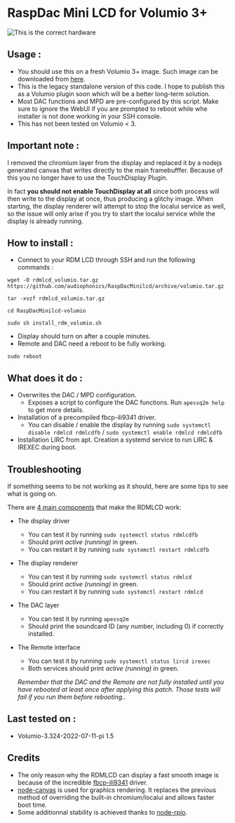 # RaspDac Mini LCD for Volumio 3+

![This is the correct hardware](https://www.audiophonics.fr/img/cms/Images/Produits/15K/15148/rdinpage_2mlcd4.jpg)


## Usage : 
- You should use this on a fresh Volumio 3+ image. Such image can be downloaded from [here](https://volumio.com/en/get-started/).
- This is the legacy standalone version of this code. I hope to publish this as a Volumio plugin soon which will be a better long-term solution.
- Most DAC functions and MPD are pre-configured by this script. Make sure to ignore the WebUI if you are prompted to reboot while whe installer is not done working in your SSH console.
- This has not been tested on Volumio < 3.

## Important note :

I removed the chromium layer from the display and replaced it by a nodejs generated canvas that writes directly to the main framebufffer. 
Because of this you no longer have to use the TouchDisplay Plugin.

In fact **you should not enable TouchDisplay at all** since both process will then write to the display at once, thus producing a glitchy image.
When starting, the display renderer will attempt to stop the localui service as well, so the issue will only arise if you try to start the localui service while the display is already running.  


## How to install : 
- Connect to your RDM LCD through SSH and run the following commands : 
```
wget -O rdmlcd_volumio.tar.gz https://github.com/audiophonics/RaspDacMinilcd/archive/volumio.tar.gz

tar -xvzf rdmlcd_volumio.tar.gz

cd RaspDacMinilcd-volumio

sudo sh install_rdm_volumio.sh

```
- Display should turn on after a couple minutes.
- Remote and DAC need a reboot to be fully working.
```
sudo reboot
```

## What does it do : 
- Overwrites the DAC / MPD configuration.
    - Exposes a script to configure the DAC functions. Run ```apessq2m help``` to get more details.
- Installation of a precompiled fbcp-ili9341 driver.
    - You can disable / enable the display by running ```sudo systemctl disable rdmlcd rdmlcdfb```  / ```sudo systemctl enable rdmlcd rdmlcdfb```
- Installation LIRC from apt. Creation a systemd service to run LIRC & IREXEC during boot.

## Troubleshooting

If something seems to be not working as it should, here are some tips to see what is going on. 

There are [4 main components](https://github.com/audiophonics/RaspDacMinilcd/tree/patch_compiler#anatomy-of-a-fully-customized-rdmlcd) that make the RDMLCD work: 
* The display driver 
    * You can test it by running ```sudo systemctl status rdmlcdfb```
    * Should print *active (running)* in green.
    * You can restart it by running ```sudo systemctl restart rdmlcdfb```
* The display renderer
    * You can test it by running ```sudo systemctl status rdmlcd```
    * Should print *active (running)* in green.
    * You can restart it by running ```sudo systemctl restart rdmlcd```
* The DAC layer 
    * You can test it by running ```apessq2m```
    * Should print the soundcard ID (any number, including 0) if correctly installed.
* The Remote interface
    * You can test it by running ```sudo systemctl status lircd irexec```
    * Both services should print *active (running)* in green.
    
    *Remember that the DAC and the Remote are not fully installed until you have rebooted at least once after applying this patch. Those tests will fail if you run them before rebooting.*.
 
 

## Last tested on  : 
- Volumio-3.324-2022-07-11-pi 1.5

## Credits 
- The only reason why the RDMLCD can display a fast smooth image is because of the incredible [fbcp-ili9341](https://github.com/juj/fbcp-ili9341) driver.
- [node-canvas](https://github.com/Automattic/node-canvas) is used for graphics rendering. It replaces the previous method of overriding the built-in chromium/localui and allows faster boot time.
- Some additionnal stability is achieved thanks to [node-rpio](https://github.com/jperkin/node-rpio).
